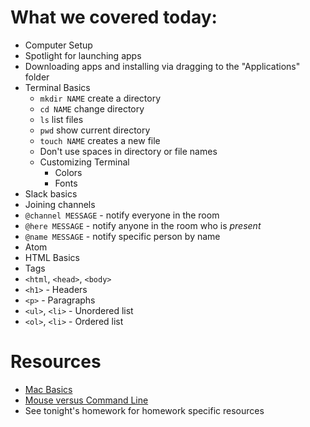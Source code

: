 # What we covered today:

- Computer Setup
 - Spotlight for launching apps
 - Downloading apps and installing via dragging to the "Applications" folder
- Terminal Basics
  - `mkdir NAME` create a directory
  - `cd NAME` change directory
  - `ls` list files
  - `pwd` show current directory
  - `touch NAME` creates a new file
  - Don't use spaces in directory or file names
  - Customizing Terminal
    - Colors
    - Fonts
- Slack basics
 - Joining channels
 - `@channel MESSAGE` - notify everyone in the room
 - `@here MESSAGE` - notify anyone in the room who is _present_
 - `@name MESSAGE` - notify specific person by name
- Atom
- HTML Basics
 - Tags
  - `<html`, `<head>`, `<body>`
  - `<h1>` - Headers
  - `<p>` - Paragraphs
  - `<ul>`, `<li>` - Unordered list
  - `<ol>`, `<li>` - Ordered list

# Resources

- [Mac Basics](https://www.apple.com/support/macbasics/)
- [Mouse versus Command Line](http://lifehacker.com/5633909/who-needs-a-mouse-learn-to-use-the-command-line-for-almost-anything)
- See tonight's homework for homework specific resources
